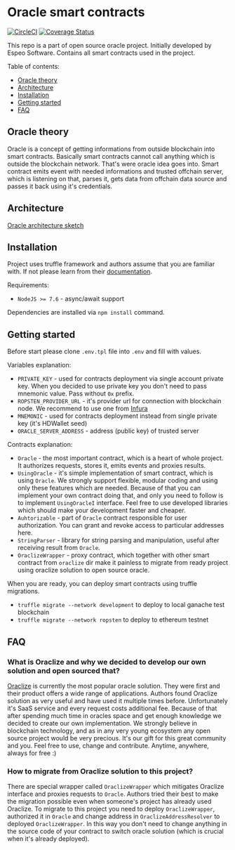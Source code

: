 # Oracle smart contracts

[![CircleCI](https://circleci.com/gh/espeo/blockchain-oracle-sm.svg?style=shield)](https://circleci.com/gh/espeo/blockchain-oracle-sm)
[![Coverage Status](https://coveralls.io/repos/github/espeo/blockchain-oracle-sm/badge.svg?branch=feature%2FOSO-43-coveralls)](https://coveralls.io/github/espeo/blockchain-oracle-sm?branch=feature%2FOSO-43-coveralls)

This repo is a part of open source oracle project. Initially developed by Espeo Software. Contains all smart contracts used in the project.

Table of contents:
- [Oracle theory](#oracle-theory)
- [Architecture](#architecture)
- [Installation](#installation)
- [Getting started](#getting-started)
- [FAQ](#faq)

## Oracle theory
Oracle is a concept of getting informations from outside blockchain into smart contracts. Basically smart contracts cannot call anything which is outside the blockchain network. That's were oracle idea goes into. Smart contract emits event with needed informations and trusted offchain server, which is listening on that, parses it, gets data from offchain data source and passes it back using it's credentials.

## Architecture
[Oracle architecture sketch](images/OracleArchitecture.png) 

## Installation
Project uses truffle framework and authors assume that you are familiar with. If not please learn from their [documentation](https://truffleframework.com/docs/truffle/overview).

Requirements:
- `NodeJS >= 7.6` - async/await support

Dependencies are installed via `npm install` command.

## Getting started
Before start please clone `.env.tpl` file into `.env` and fill with values.

Variables explanation:
- `PRIVATE_KEY` - used for contracts deployment via single account private key. When you decided to use private key you don't need to pass mnemonic value. Pass without `0x` prefix.
- `ROPSTEN_PROVIDER_URL` - it's provider url for connection with blockchain node. We recommend to use one from [Infura](https://infura.io/)
- `MNEMONIC` - used for contracts deployment instead from single private key (it's HDWallet seed)
- `ORACLE_SERVER_ADDRESS` - address (public key) of trusted server

Contracts explanation:
- `Oracle` - the most important contract, which is a heart of whole project. It authorizes requests, stores it, emits events and proxies results.
- `UsingOracle` - it's simple implementation of smart contract, which is using `Oracle`. We strongly support flexible, modular coding and using only these features which are needed. Because of that you can implement your own contract doing that, and only you need to follow is to implement `UsingOracleI` interface. Feel free to use developed libraries which should make your development faster and cheaper.
- `Auhtorizable` - part of `Oracle` contract responsible for user authorization. You can grant and revoke access to particular addresses here.
- `StringParser` - library for string parsing and manipulation, useful after receiving result from `Oracle`.
- `OraclizeWrapper` - proxy contract, which together with other smart contract from `oraclize` dir make it painless to migrate from ready project using oraclize solution to open source oracle.


When you are ready, you can deploy smart contracts using truffle migrations.
- `truffle migrate --network development` to deploy to local ganache test blockchain
- `truffle migrate --network ropsten` to deploy to ethereum testnet

## FAQ
### What is Oraclize and why we decided to develop our own solution and open sourced that?
[Oraclize](http://www.oraclize.it/) is currently the most popular oracle solution. They were first and their product offers a wide range of applications.
Authors found Oraclize solution as very useful and have used it multiple times before. Unfortunately it's SaaS service and every request costs additional fee. 
Because of that after spending much time in oracles space and get enough knowledge we decided to create our own implementation.
We strongly believe in blockchain technology, and as in any very young ecosystem any open source project would be very precious.
It's our gift for this great community and you. Feel free to use, change and contribute. Anytime, anywhere, always for free :)
### How to migrate from Oraclize solution to this project?
There are special wrapper called `OraclizeWrapper` which mitigates Oraclize interface and proxies requests to `Oracle`. 
Authors tried their best to make the migration possible even when someone's project has already used Oraclize. 
To migrate to this project you need to deploy `OraclizeWrapper`, authorized it in `Oracle` and change address in `OraclizeAddressResolver` to deployed `OraclizeWrapper`. 
In this way you don't need to change anything in the source code of your contract to switch oracle solution (which is crucial when it's already deployed).
